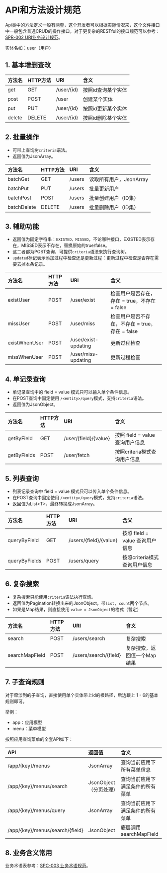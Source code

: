 # API和方法设计规范

Api类中的方法定义一般有两套，这个开发者可以根据实际情况来，这个文件接口中一般包含普通CRUD的操作接口，对于更复杂的RESTful的接口规范可以参考：[SPR-002 URI业务设计规范](/specification/4-restfulshe-ji-zhi-dao-gui-fan/spr-002-uriye-wu-she-ji-gui-fan.html)。

实体名如：user（用户）

## 1. 基本增删查改

| 方法名 | HTTP方法 | URI | 含义 |
| :--- | :--- | :--- | :--- |
| get | GET | /user/{id} | 按照id查询某个实体 |
| post | POST | /user | 创建某个实体 |
| put | PUT | /user/{id} | 按照id更新某个实体 |
| delete | DELETE | /user/{id} | 按照id删除某个实体 |

## 2. 批量操作

* 可带上查询树`criteria`语法。
* 返回值为JsonArray。

| 方法名 | HTTP方法 | URI | 含义 |
| :--- | :--- | :--- | :--- |
| batchGet | GET | /users | 读取所有用户，JsonArray |
| batchPut | PUT | /users | 批量更新用户 |
| batchPost | POST | /users | 批量创建用户（ID集） |
| batchDelete | DELETE | /users | 批量删除用户（ID集） |

## 3. 辅助功能

* 返回值为固定字符串：`EXISTED，MISSED`，不论哪种接口，EXISTED表示存在，MISSED表示不存在，替换原始的true/false。
* 这二者都为POST查询，可提供`criteria`语法来执行查询树。
* `updated`标记表示添加过程中检查还是更新过程：更新过程中检查是否存在需要去掉本条记录。

| 方法名 | HTTP方法 | URI | 含义 |
| :--- | :--- | :--- | :--- |
| existUser | POST | /user/exist | 检查用户是否存在，存在 = true，不存在 = false |
| missUser | POST | /user/miss | 检查用户是否不存在，不存在 = true，存在 = false |
| existWhenUser | POST | /user/exist-updating | 更新过程检查 |
| missWhenUser | POST | /user/miss-updating | 更新过程检查 |

## 4. 单记录查询

* 单记录查询中的 field = value 模式只可以输入单个条件信息。
* 在POST查询中固定使用 `/<entity>/query`模式，支持`criteria`语法。
* 返回值为JsonObject。

| 方法名 | HTTP方法 | URI | 含义 |
| :--- | :--- | :--- | :--- |
| getByField | GET | /user/{field}/{value} | 按照 field = value 查询用户信息 |
| getByFields | POST | /user/fetch | 按照criteria模式查询用户信息 |

## 5. 列表查询

* 列表记录查询中 field = value 模式只可以传入单个条件信息。
* 在POST查询中固定使用 `/<entity>/query`模式，支持`criteria`语法。
* 返回值为List&lt;T&gt;，最终转换成JsonArray。

| 方法名 | HTTP方法 | URI | 含义 |
| :--- | :--- | :--- | :--- |
| queryByField | GET | /users/{field}/{value} | 按照 field = value 查询用户信息 |
| queryByFields | POST | /users/query | 按照criteria模式查询用户信息 |

## 6. 复杂搜索

* 复杂搜索只能使用`criteria`语法执行查询。
* 返回值为Pagination转换出来的JsonObject，带`list, count`两个节点。
* 如果是Map结果，则直接使用 `value = JsonObject`的格式（暂定）

| 方法名 | HTTP方法 | URI | 含义 |
| :--- | :--- | :--- | :--- |
| search | POST | /users/search | 复杂搜索 |
| searchMapField | POST | /users/search/{field} | 复杂搜索，返回值一个Map结果 |

## 7. 子查询规则

对于牵涉到的子查询，直接使用单个实体带上id的根路径，后边跟上 1 - 6的基本规则即可。

举例：

* app：应用模型
* menu：菜单模型

按照应用查询菜单的全套API如下：

| API | 返回值 | 含义 |
| :--- | :--- | :--- |
| /app/{key}/menus | JsonArray | 查询当前应用下所有菜单信息 |
| /app/{key}/menus/search | JsonObject（分页处理） | 查询当前应用下满足条件的所有菜单 |
| /app/{key}/menus/query | JsonArray | 查询当前应用下满足条件的所有菜单 |
| /app/{key}/menus/search/{field} | JsonObject | 底层调用 searchMapField |

## 8. 业务含义常用

业务术语表参考：[SPC-003 业务术语规范](/specification/1-zerogui-fan/spc-003-ye-wu-zhu-yu-gui-fan.md)。

